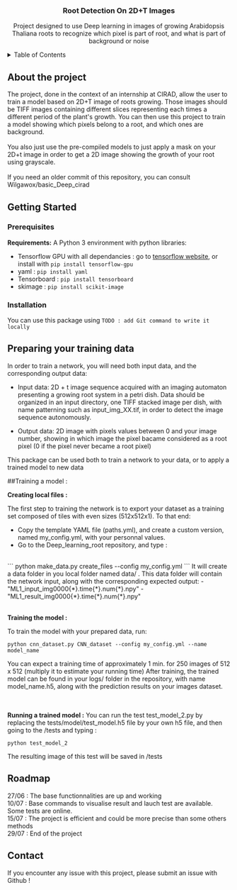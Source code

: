 <!-- Source : Best-README-template on : https://github.com/othneildrew/Best-README-Template -->

<h3 align="center">Root Detection On 2D+T Images</h3>

  <p align="center">
    Project designed to use Deep learning in images of growing Arabidopsis Thaliana roots to recognize which pixel is part of root, and what is part of background
    or noise
    <br />

<!-- TABLE OF CONTENTS -->
<details>
  <summary>Table of Contents</summary>
  <ol>
    <li>
      <a href="#about-the-project">About The Project</a>
    </li>
    <li>
      <a href="#getting-started">Getting Started</a>
      <ul>
        <li><a href="#prerequisites">Prerequisites</a></li>
        <li><a href="#installation">Installation</a></li>
      </ul>
    </li>
    <li><a href="#usage">Usage</a></li>
    <li><a href="#roadmap">Roadmap</a></li>
    <li><a href="#contact">Contact</a></li>
  </ol>
</details>

<!-- About the project -->
## About the project

The project, done in the context of an internship at CIRAD, allow the user to train a model based on 2D+T image of roots growing. Those images should be TIFF images containing different slices representing each times a different period of the plant's growth. You can then use this project to train a model showing which pixels belong to a root, and which ones are background.
<br/><br/>
You also just use the pre-compiled models to just apply a mask on your 2D+t image in order to get a 2D image showing the growth of your root using grayscale.
<br/><br/>
If you need an older commit of this repository, you can consult Wilgawox/basic_Deep_cirad

<!-- GETTING STARTED -->
## Getting Started

### Prerequisites

**Requirements:**
A Python 3 environment with python libraries:
- Tensorflow GPU with all dependancies  : go to [tensorflow website](https://www.tensorflow.org/install), or install with `pip install tensorflow-gpu`
- yaml : `pip install yaml`
- Tensorboard : `pip install tensorboard`
- skimage : `pip install scikit-image`

### Installation

You can use this package using ```TODO : add Git command to write it locally```


  
## Preparing your training data
In order to train a network, you will need both input data, and the corresponding output data:
  
- Input data: 2D + t image sequence acquired with an imaging automaton presenting a growing root system in a petri dish. Data should be organized in an input directory, one TIFF stacked image per dish, with name patterning such as input_img_XX.tif, in order to detect the image sequence autonomously.

- Output data: 2D image with pixels values between 0 and your image number, showing in which image the pixel bacame considered as a root pixel (0 if the pixel never became a root pixel)
  
  
<!-- Usage -->
This package can be used both to train a network to your data, or to apply a trained model to new data
  
##Training a model :

**Creating local files :**

The first step to training the network is to export your dataset as a training set composed of tiles with even sizes (512x512x1). To that end:
- Copy the template YAML file (paths.yml), and create a custom version, named my_config.yml, with your personnal values. 
- Go to the Deep_learning_root repository, and type : 
<br/>
```
python make_data.py create_files --config my_config.yml
```
It will create a data folder in you local folder named data/ . This data folder will contain the network input, along with the corresponding expected output:
- "ML1_input_img0000{*}.time{*}.num{*}.npy"
- "ML1_result_img0000{*}.time{*}.num{*}.npy"
<br/><br/>
  
  
**Training the model :**

To train the model with your prepared data, run:
```
python cnn_dataset.py CNN_dataset --config my_config.yml --name model_name
```
You can expect a training time of approximately 1 min. for 250 images of 512 x 512 (multiply it to estimate your running time)
After training, the trained model can be found in your logs/ folder in the repository, with name  model_name.h5, along with the prediction results on your images dataset.
  
<br/><br/>
**Running a trained model :**
You  can run the test test_model_2.py by replacing the tests/model/test_model.h5 file by your own h5 file, and then going to the /tests and typing : 
```
python test_model_2
```
The resulting image of this test will be saved in /tests

<!-- Roadmap -->
## Roadmap

27/06 : The base functionnalities are up and working<br/>
10/07 : Base commands to visualise result and lauch test are available. Some tests are online.<br/>
15/07 : The project is efficient and could be more precise than some others methods<br/>
29/07 : End of the project<br/>

<!-- Contact -->
## Contact

If you encounter any issue with this project, please submit an issue with Github !
